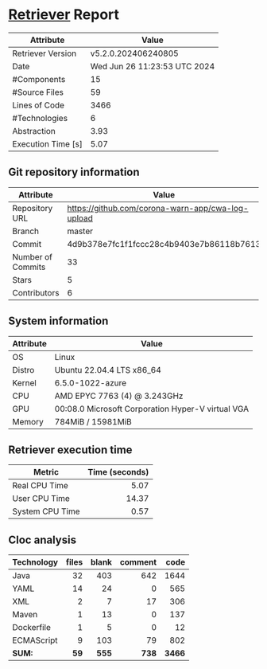 # [Retriever](https://github.com/PalladioSimulator/Palladio-ReverseEngineering-Retriever) Report
| Attribute          | Value |
| ------------------ | ----- |
| Retriever Version  | v5.2.0.202406240805 |
| Date               | Wed Jun 26 11:23:53 UTC 2024 |
| #Components        | 15 |
| #Source Files      | 59 |
| Lines of Code      | 3466 |
| #Technologies      | 6 |
| Abstraction        | 3.93 |
| Execution Time [s] | 5.07 |

## Git repository information
|      Attribute    | Value |
| ----------------- | ----- |
| Repository URL    | https://github.com/corona-warn-app/cwa-log-upload |
| Branch            | master |
| Commit            | 4d9b378e7fc1f1fccc28c4b9403e7b86118b7613 |
| Number of Commits | 33 |
| Stars             | 5 |
| Contributors      | 6 |


## System information
| Attribute | Value |
| --------- | ----- |
| OS | Linux  |
| Distro | Ubuntu 22.04.4 LTS x86_64  |
| Kernel | 6.5.0-1022-azure  |
| CPU | AMD EPYC 7763 (4) @ 3.243GHz  |
| GPU | 00:08.0 Microsoft Corporation Hyper-V virtual VGA  |
| Memory | 784MiB / 15981MiB  |

## Retriever execution time
| Metric | Time (seconds) |
| --- | ---: |
| Real CPU Time | 5.07 |
| User CPU Time | 14.37 |
| System CPU Time | 0.57 |
<!--
Explainations:
- __Real CPU Time__: actual time the command has run (can be less than total time spent in user and system mode for multi-threaded processes)
- __User CPU Time__: time the command has spent running in user mode
- __System CPU Time__: time the command has spent running in system or kernel mode
-->

## Cloc analysis

<!-- github.com/AlDanial/cloc v 1.90  T=0.39 s (199.2 files/s, 16324.8 lines/s) -->

|Technology|files|blank|comment|code|
|:-------|-------:|-------:|-------:|-------:|
|Java|32|403|642|1644|
|YAML|14|24|0|565|
|XML|2|7|17|306|
|Maven|1|13|0|137|
|Dockerfile|1|5|0|12|
|ECMAScript|9|103|79|802|
|**SUM:**|**59**|**555**|**738**|**3466**|
